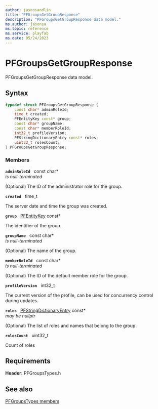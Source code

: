 ```yaml
---
author: jasonsandlin
title: "PFGroupsGetGroupResponse"
description: "PFGroupsGetGroupResponse data model."
ms.author: jasonsa
ms.topic: reference
ms.service: playfab
ms.date: 05/24/2023
---
```


# PFGroupsGetGroupResponse  

PFGroupsGetGroupResponse data model.  

## Syntax  
  
```cpp
typedef struct PFGroupsGetGroupResponse {  
    const char* adminRoleId;  
    time_t created;  
    PFEntityKey const* group;  
    const char* groupName;  
    const char* memberRoleId;  
    int32_t profileVersion;  
    PFStringDictionaryEntry const* roles;  
    uint32_t rolesCount;  
} PFGroupsGetGroupResponse;  
```
  
### Members  
  
**`adminRoleId`** &nbsp; const char*  
*is null-terminated*  
  
(Optional) The ID of the administrator role for the group.
  
**`created`** &nbsp; time_t  
  
The server date and time the group was created.
  
**`group`** &nbsp; [PFEntityKey](../../pftypes/structs/pfentitykey-c.md) const*  
  
The identifier of the group.
  
**`groupName`** &nbsp; const char*  
*is null-terminated*  
  
(Optional) The name of the group.
  
**`memberRoleId`** &nbsp; const char*  
*is null-terminated*  
  
(Optional) The ID of the default member role for the group.
  
**`profileVersion`** &nbsp; int32_t  
  
The current version of the profile, can be used for concurrency control during updates.
  
**`roles`** &nbsp; [PFStringDictionaryEntry](../../pftypes/structs/pfstringdictionaryentry.md) const*  
*may be nullptr*  
  
(Optional) The list of roles and names that belong to the group.
  
**`rolesCount`** &nbsp; uint32_t  
  
Count of roles
  
  
## Requirements  
  
**Header:** PFGroupsTypes.h
  
## See also  
[PFGroupsTypes members](../pfgroupstypes_members.md)  

  
  
